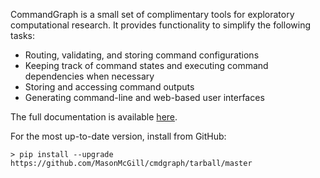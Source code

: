 CommandGraph is a small set of complimentary tools for exploratory computational research. It provides functionality to simplify the following tasks:

- Routing, validating, and storing command configurations
- Keeping track of command states and executing command dependencies when necessary
- Storing and accessing command outputs
- Generating command-line and web-based user interfaces

The full documentation is available [here](https://masonmcgill.github.io/cmdgraph/).

For the most up-to-date version, install from GitHub:

```
> pip install --upgrade https://github.com/MasonMcGill/cmdgraph/tarball/master
```
